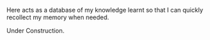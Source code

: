 Here acts as a database of my knowledge learnt so that I can quickly recollect my memory when needed.

Under Construction.
